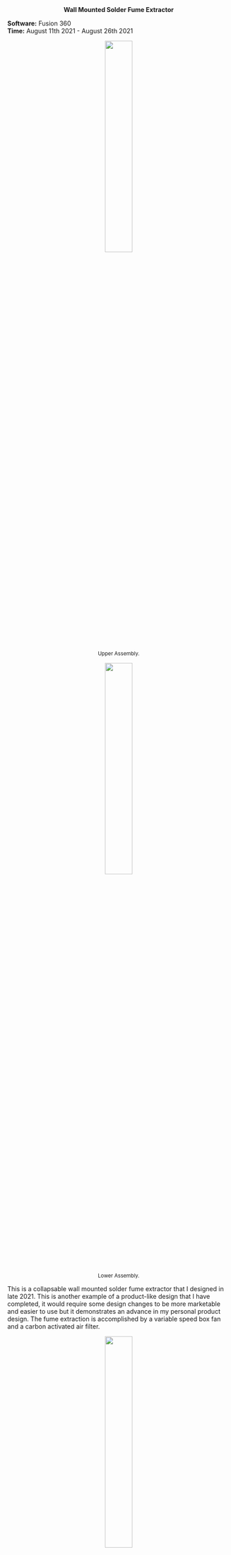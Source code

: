 <div align="center">
 <b>Wall Mounted Solder Fume Extractor</b>
</div>

**Software:** Fusion 360  
**Time:** August 11th 2021 - August 26th 2021

<p align="center">
  <img src="https://github.com/RohauerRobotics/project_timeline/blob/main/wall_mounted_solder_fume_extractor/Fusion%20360%20Upper%20Assembly%202.JPG" align="center" width="35%" height="35%">
  <p align="center">
   <sub>Upper Assembly.</sub>
  </p>
</p>

<p align="center">
  <img src="https://github.com/RohauerRobotics/project_timeline/blob/main/wall_mounted_solder_fume_extractor/Fusion%20360%20Lower%20Assembly%201.JPG" align="center" width="35%" height="35%">
  <p align="center">
   <sub>Lower Assembly.</sub>
  </p>
</p>

This is a collapsable wall mounted solder fume extractor that I designed in late 2021. This is another example of a product-like design that I have completed, it would require some design changes to be more marketable and easier to use but it demonstrates an advance in my personal product design. The fume extraction is accomplished by a variable speed box fan and a carbon activated air filter. 

<p align="center">
  <img src="https://github.com/RohauerRobotics/project_timeline/blob/main/wall_mounted_solder_fume_extractor/Solder%20Fume%20Extractor%20Arm%20Alt.jpg" align="center" width="35%" height="35%">
  <p align="center">
   <sub>Solder fume extractor when expanded.</sub>
  </p>
</p>

<p align="center">
  <img src="https://github.com/RohauerRobotics/project_timeline/blob/main/wall_mounted_solder_fume_extractor/Solder%20Fume%20Extractor%20-%20Collapsed.jpg" align="center" width="35%" height="35%">
  <p align="center">
   <sub>Solder fume extractor when collapsed.</sub>
  </p>
</p>

<p align="center">
  <img src="https://github.com/RohauerRobotics/project_timeline/blob/main/wall_mounted_solder_fume_extractor/Fume%20Extractor%20Diagram.jpg" align="center" width="45%" height="45%">
  <p align="center">
   <sub>Fusion 360 CAD cross section view of filter housing and mount.</sub>
  </p>
</p>

The body is composed of four 3D printed arms and a fan housing. Each of the arms is held in place by a 3D printed screw clamp, in which a machine screw is embedded (secured with super glue). These clamps tighten around the preceding arm or mount such that it deforms slightly and immobilizes the connecting arm via normal force and friction.

<p align="center">
  <img src="https://github.com/RohauerRobotics/project_timeline/blob/main/wall_mounted_solder_fume_extractor/Solder%20Fume%20Arm%20Joint%20Labeled%20(1).jpg" align="center" width="55%" height="55%">
  <p align="center">
   <sub>Fusion 360 CAD cross section view of clamping mechanism.</sub>
  </p>
</p>

The last arm in the series connects to a swivel housing which has a dovetail-like joint which can slide into and out of a wall mount. This allows for easy installation and removal of the whole system.

<p align="center">
  <img src="https://github.com/RohauerRobotics/project_timeline/blob/main/wall_mounted_solder_fume_extractor/Wall%20Mount.JPG" align="center" width="55%" height="55%">
  <p align="center">
   <sub>CAD explanation of easy install mechanism.</sub>
  </p>
</p>

Overall I’m fairly happy with how this project came out. It works reasonably well at removing carcinogens from solder fumes, and when it’s folded up it has a small enough footprint to not get in the way.

<p align="center">
  <img src="https://github.com/RohauerRobotics/project_timeline/blob/main/wall_mounted_solder_fume_extractor/Solder%20Fume%20Extractor%20Arm.jpg" align="center" width="35%" height="35%">
  <p align="center">
   <sub>Installed version in my old room.</sub>
  </p>
</p>

However, there are some things I would change if I were to redesign it today. 

Firstly, I would use a square (or hex) headed bolt/machine screw for the screw clamp. I used an M4 machine screw that had a socket head cap, which has a cylindrical face and required glue to be held in place. A square headed machine screw would also need to be glued in place, but the square (or hex) pocket in the clamp handle would provide greater leverage to the bolt/machine screw since the force transmitted to the threads wouldn’t need to be purely shear. It may also be beneficial to use a square nut rather than the threaded inserts as well.

<p align="center">
  <img src="https://github.com/RohauerRobotics/project_timeline/blob/main/wall_mounted_solder_fume_extractor/Socket%20Head%20Cap%20Machine%20Screw%20Drawing%20(1).jpg" align="center" width="55%" height="55%">
  <p align="center">
   <sub>Drawing depicting socket head cap machine screw.</sub>
  </p>
</p>

<p align="center">
  <img src="https://github.com/RohauerRobotics/project_timeline/blob/main/wall_mounted_solder_fume_extractor/Square%20Headed%20Machine%20Screw%20Drawing%20(3).jpg" align="center" width="55%" height="55%">
  <p align="center">
   <sub>Drawing depicting the square head machine screw.</sub>
  </p>
</p>

Secondly, I would reduce the thickness of one of the sides of the base arm joint so it would deform more under less force. This should reduce the amount of force that needs to be applied to the screw clamp to hold the arms in place.

<p align="center">
  <img src="https://github.com/RohauerRobotics/project_timeline/blob/main/wall_mounted_solder_fume_extractor/Change%20to%20Solder%20Fume%20Arm%20Joint%20Labeled%20(1).jpg" align="center" width="55%" height="55%">
  <p align="center">
   <sub>Image depicting change to base joint thickness.</sub>
  </p>
</p>

Another change I would make is at the fan housing. The current configuration allows for the fan and filter housing to swivel back and forth. In a future edition I would either have a mount that would allow tilt first then rotation, or just use a ball joint to allow the fan to face different positions with less hassle.

<p align="center">
  <img src="https://github.com/RohauerRobotics/project_timeline/blob/main/wall_mounted_solder_fume_extractor/Change%20to%20Fume%20Extractor%20Mount.jpg" align="center" width="45%" height="45%">
  <p align="center">
   <sub>Image depicting change to fume extractor mount.</sub>
  </p>
</p>

Additionally, I would reassess the arm configuration. The current arm series allows for the system to be collapsed, but I think another configuration might allow for the total space from the wall to be reduced further (more brainstorming required).

Below is a table of the total and unit price breakdown for the wall mounted solder fume extractor:

<p align="center">
  <img src="https://github.com/RohauerRobotics/project_timeline/blob/main/wall_mounted_solder_fume_extractor/Price%20Breakdown.JPG" align="center" width="50%" height="50%">
  <p align="center">
   <sub>Total and unit price breakdown.</sub>
  </p>
</p>
